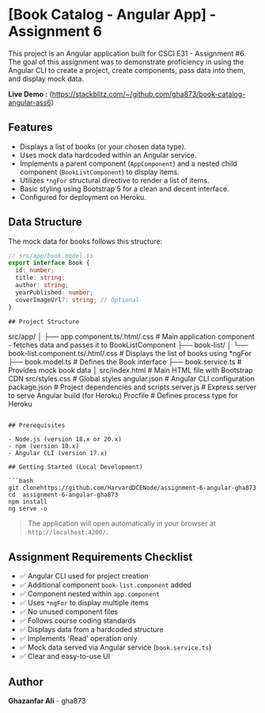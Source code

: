 # [Book Catalog - Angular App] - Assignment 6

This project is an Angular application built for  CSCI E31 - Assignment #6. The goal of this assignment was to demonstrate proficiency in using the Angular CLI to create a project, create components, pass data into them, and display mock data.

**Live Demo :** (https://stackblitz.com/~/github.com/gha873/book-catalog-angular-ass6)

## Features

*   Displays a list of books (or your chosen data type).
*   Uses mock data hardcoded within an Angular service.
*   Implements a parent component (`AppComponent`) and a nested child component (`BookListComponent`) to display items.
*   Utilizes `*ngFor` structural directive to render a list of items.
*   Basic styling using Bootstrap 5 for a clean and decent interface.
*   Configured for deployment on Heroku.

## Data Structure

The mock data for books follows this structure:

```typescript
// src/app/book.model.ts
export interface Book {
  id: number;
  title: string;
  author: string;
  yearPublished: number;
  coverImageUrl?: string; // Optional
}

## Project Structure

```
src/app/
│
├── app.component.ts/.html/.css         # Main application component - fetches data and passes it to BookListComponent
├── book-list/
│   └── book-list.component.ts/.html/.css   # Displays the list of books using *ngFor
├── book.model.ts                       # Defines the Book interface
├── book.service.ts                     # Provides mock book data
│
src/index.html                          # Main HTML file with Bootstrap CDN
src/styles.css                          # Global styles
angular.json                            # Angular CLI configuration
package.json                            # Project dependencies and scripts
server.js                               # Express server to serve Angular build (for Heroku)
Procfile                                # Defines process type for Heroku
```

## Prerequisites

- Node.js (version 18.x or 20.x)
- npm (version 10.x)
- Angular CLI (version 17.x)

## Getting Started (Local Development)

```bash
git clonehttps://github.com/HarvardDCENode/assignment-6-angular-gha873
cd  assignment-6-angular-gha873
npm install
ng serve -o
```

> The application will open automatically in your browser at `http://localhost:4200/`.



## Assignment Requirements Checklist

- ✅ Angular CLI used for project creation
- ✅ Additional component `book-list.component` added
- ✅ Component nested within `app.component`
- ✅ Uses `*ngFor` to display multiple items
- ✅ No unused component files
- ✅ Follows course coding standards
- ✅ Displays data from a hardcoded structure
- ✅ Implements 'Read' operation only
- ✅ Mock data served via Angular service (`book.service.ts`)
- ✅ Clear and easy-to-use UI

## Author

**Ghazanfar Ali** - gha873